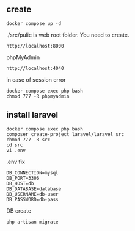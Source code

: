 ## create

```
docker compose up -d
```

./src/pulic is web root folder. You need to create.
```
http://localhost:8000
```

phpMyAdmin
```
http://localhost:4040
```
in case of session error

```
docker compose exec php bash
chmod 777 -R phpmyadmin
```


## install laravel


```
docker compose exec php bash
composer create-project laravel/laravel src
chmod 777 -R src
cd src
vi .env
```

.env fix
```
DB_CONNECTION=mysql
DB_PORT=3306
DB_HOST=db
DB_DATABASE=database
DB_USERNAME=db-user
DB_PASSWORD=db-pass
```

DB create
```
php artisan migrate
```



